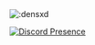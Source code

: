 <img src="https://count.getloli.com/get/@:densxd?theme=rule34" alt=":densxd" />

[![Discord Presence](https://lanyard.cnrad.dev/api/269244429934526475
                            )](https://discord.com/users/269244429934526475)
